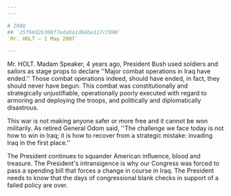 ```yaml
---
---

# IRAQ
## `25f60d26308f7edaba1d68be117c7890`
`Mr. HOLT — 1 May 2007`

---
```



Mr. HOLT. Madam Speaker, 4 years ago, President Bush used soldiers 
and sailors as stage props to declare ''Major combat operations in Iraq 
have ended.'' Those combat operations indeed, should have ended, in 
fact, they should never have begun. This combat was constitutionally 
and strategically unjustifiable, operationally poorly executed with 
regard to armoring and deploying the troops, and politically and 
diplomatically disastrous.

This war is not making anyone safer or more free and it cannot be won 
militarily. As retired General Odom said, ''The challenge we face today 
is not how to win in Iraq; it is how to recover from a strategic 
mistake: invading Iraq in the first place.''

The President continues to squander American influence, blood and 
treasure. The President's intransigence is why our Congress was forced 
to pass a spending bill that forces a change in course in Iraq. The 
President needs to know that the days of congressional blank checks in 
support of a failed policy are over.
